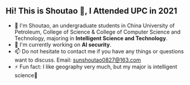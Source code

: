 ## Hi! This is Shoutao 👋, I Attended UPC in 2021

- 🔭 I'm Shoutao, an undergraduate students in China University of Petroleum, College of Science & College of Computer Science and Technology, majoring in **Intelligent Science and Technology**.
- 🌱 I'm currently working on **AI security**.
- 📫 Do not hesitate to contact me if you have any things or questions want to discuss. Email: <u>sunshoutao0827@163.com</u>
- ⚡ Fun fact: I like geography very much, but my major is intelligent science🥳


